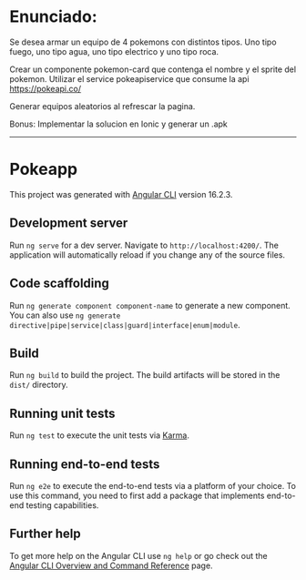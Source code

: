 # Enunciado:

Se desea armar un equipo de 4 pokemons con distintos tipos.
Uno tipo fuego, uno tipo agua, uno tipo electrico y uno tipo roca.

Crear un componente pokemon-card que contenga el nombre y el sprite del pokemon.
Utilizar el service pokeapiservice que consume la api https://pokeapi.co/

Generar equipos aleatorios al refrescar la pagina.

Bonus: Implementar la solucion en Ionic y generar un .apk
_______________________________________________________________________________________________________________________________________

# Pokeapp

This project was generated with [Angular CLI](https://github.com/angular/angular-cli) version 16.2.3.

## Development server

Run `ng serve` for a dev server. Navigate to `http://localhost:4200/`. The application will automatically reload if you change any of the source files.

## Code scaffolding

Run `ng generate component component-name` to generate a new component. You can also use `ng generate directive|pipe|service|class|guard|interface|enum|module`.

## Build

Run `ng build` to build the project. The build artifacts will be stored in the `dist/` directory.

## Running unit tests

Run `ng test` to execute the unit tests via [Karma](https://karma-runner.github.io).

## Running end-to-end tests

Run `ng e2e` to execute the end-to-end tests via a platform of your choice. To use this command, you need to first add a package that implements end-to-end testing capabilities.

## Further help

To get more help on the Angular CLI use `ng help` or go check out the [Angular CLI Overview and Command Reference](https://angular.io/cli) page.
